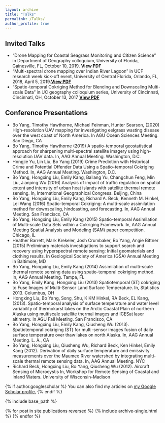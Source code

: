 ```yaml
---
layout: archive
title: "Talks"
permalink: /Talks/
author_profile: true
---
```

## Invited Talks 
* “Drone Mapping for Coastal Seagrass Monitoring and Citizen Science” in Department of Geography colloquium, University of Florida, Gainesville, FL, October 10, 2019. [**View PDF**](/UF_Colloquium_Yang_20191009/)
*  “Multi-spectral drone mapping over Indian River Lagoon” in UCF research week kick-off event, University of Central Florida, Orlando, FL, 2018, April 5, 2019.[**View PDF**](/UCF_Poster_Yang/)
* “Spatio-temporal Cokriging Method for Blending and Downscaling Multi-scale Data” in UC geography colloquium series, University of Cincinnati, Cincinnati, OH, October 13, 2017 [**View PDF**](/UC_Seminar2017_Yang/)

## Conference Presentations
* Bo Yang, Timothy Hawthorne, Michael Feinman, Hunter Searson, (2020) High-resolution UAV mapping for investigating eelgrass wasting disease over the west coast of North America. In AGU Ocean Sciences Meeting. San Diego, CA
* Bo Yang, Timothy Hawthorne (2019) A spatio-temporal geostatistical approach for sharpening multi-spectral satellite imagery using high-resolution UAV data. In, AAG Annual Meeting. Washington, D.C.
* Hongjie Yu, Lin Liu, Bo Yang (2019) Crime Prediction with Historical Crime and Potential Offender Data Using a Spatio-temporal Cokriging Method. In, AAG Annual Meeting. Washington, D.C.
* Bo Yang, Hongxing Liu, Emily Kang, Bailang Yu, Changchun Feng, Min Liu, Jianping Wu (2016) Analysis of impact of traffic regulation on spatial extent and intensity of urban heat islands with satellite thermal remote sensing. In, International Geographical Congress. Beijing, China
* Bo Yang, Hongxing Liu, Emily Kang, Richard A. Beck, Kenneth M. Hinkel, Lei Wang (2016) Spatio-temporal Cokriging: A multi-scale assimilation method for downscaling, hindcasting, and forecasting. In, AAG Annual Meeting. San Francisco, CA
* Bo Yang, Hongxing Liu, Emily Kang (2015) Spatio-temporal Assimilation of Multi-scale Data Sets within a Cokriging Framework. In, AAG Annual Meeting Spatial Analysis and Modeling (SAM) paper competition. Chicago, IL
* Heather Barrett, Mark Krekeler, Josh Crumbaker, Bo Yang, Angie Bittner (2015) Preliminary materials investigations to support search and recovery using hyperspectral remote sensing: Initial geomaterials and clothing results. In Geological Society of America (GSA) Annual Meeting in Baltimore, MD
* Bo Yang, Hongxing Liu, Emily Kang (2014) Assimilation of multi-scale thermal remote sensing data using spatio-temporal cokriging method. In, AAG Annual Meeting. Tampa, FL
* Bo Yang, Emily Kang, Hongxing Liu (2013) Spatiotemporal (ST) cokriging to Fuse Images of Multi-Sensor Land Surface Temperature. In, Statistics 2013. Columbus, OH
* Hongxing Liu, Bo Yang, Song, Shu, K KM Hinkel, RA Beck, EL Kang, (2013). Spatio-temporal analysis of surface temperature and water level variability of thermokarst lakes on the Arctic Coastal Plain of northern Alaska using multiscale satellite thermal images and ICESat laser altimetry. In AGU Fall Meeting. San Francisco, CA
* Bo Yang, Hongxing Liu, Emily Kang, Qiusheng Wu (2013). Spatiotemporal cokriging (ST) for multi-sensor images fusion of daily surface temperature over thaw lakes on north Alaska. In, AAG Annual Meeting. L. A., CA
* Bo Yang, Hongxing Liu, Qiusheng Wu, Richard Beck, Ken Hinkel, Emily Kang (2012). Derivation of daily surface temperature and emissivity measurements over the Maumee River watershed by integrating multi-scale thermal remote sensing data. In, AAG Annual Meeting. NYC
* Richard Beck, Hongxing Liu, Bo Yang, Qiusheng Wu (2012). Aircraft Sensing of Microcystis In, Workshop for Remote Sensing of Coastal and Inland Waters. University of Wisconsin-Madison






{% if author.googlescholar %}
  You can also find my articles on <u><a href="{{author.googlescholar}}">my Google Scholar profile</a>.</u>
{% endif %}

{% include base_path %}

{% for post in site.publications reversed %}
  {% include archive-single.html %}
{% endfor %}
